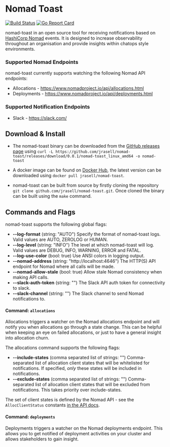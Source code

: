 # Nomad Toast

[![Build Status](https://travis-ci.org/jrasell/nomad-toast.svg?branch=master)](https://travis-ci.org/jrasell/nomad-toast) [![Go Report Card](https://goreportcard.com/badge/github.com/jrasell/nomad-toast)](https://goreportcard.com/report/github.com/jrasell/nomad-toast)

nomad-toast in an open source tool for receiving notifications based on [HashiCorp Nomad](https://www.nomadproject.io/) events. It is designed to increase observability throughout an organisation and provide insights within chatops style environments. 

### Supported Nomad Endpoints

nomad-toast currently supports watching the following Nomad API endpoints:

* Allocations - https://www.nomadproject.io/api/allocations.html
* Deployments - https://www.nomadproject.io/api/deployments.html

### Supported Notification Endpoints

* Slack - https://slack.com/

## Download & Install

* The nomad-toast binary can be downloaded from the [GitHub releases page](https://github.com/jrasell/nomad-toast/releases) using `curl -L https://github.com/jrasell/nomad-toast/releases/download/0.0.1/nomad-toast_linux_amd64 -o nomad-toast`

* A docker image can be found on [Docker Hub](https://hub.docker.com/r/jrasell/nomad-toast/), the latest version can be downloaded using `docker pull jrasell/nomad-toast`.

* nomad-toast can be built from source by firstly cloning the repository `git clone github.com/jrasell/nomad-toast.git`. Once cloned the binary can be built using the `make` command.

## Commands and Flags

nomad-toast supports the following global flags:

* **--log-format** (string: "AUTO") Specify the format of nomad-toast logs. Valid values are AUTO, ZEROLOG or HUMAN.
* **--log-level** (string: "INFO") The level at which nomad-toast will log. Valid values are DEBUG, INFO, WARNING, ERROR and FATAL.
* **--log-use-color** (bool: true) Use ANSI colors in logging output.
* **--nomad-address** (string: "http://localhost:4646") The HTTP(S) API endpoint for Nomad where all calls will be made.
* **--nomad-allow-stale** (bool: true) Allow stale Nomad consistency when making API calls.
* **--slack-auth-token** (string: "") The Slack API auth token for connectivity to slack.
* **--slack-channel** (string: "") The Slack channel to send Nomad notifications to.

#### Command: `allocations`

Allocations triggers a watcher on the Nomad allocations endpoint and will notify you when allocations go through a state change. This can be helpful when keeping an eye on failed allocations, or just to have a general insight into allocation churn.

The allocations command supports the following flags:

* **--include-states** (comma separated list of strings: "") Comma-separated list of allocation client states that will be whitelisted for notifications. If specified, *only* these states will be included in notifications.
* **--exclude-states** (comma separated list of strings: "") Comma-separated list of allocation client states that will be excluded from notifications. This takes priority over include-states.

The set of client states is defined by the Nomad API - see the `AllocClientStatus` constants [in the API docs](https://godoc.org/github.com/hashicorp/nomad/api#pkg-constants).

#### Command: `deployments`

Deployments triggers a watcher on the Nomad deployments endpoint. This allows you to get notified of deployment activities on your cluster and allows stakeholders to gain insight.
